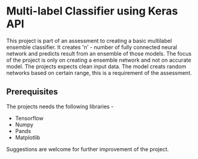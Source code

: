 # Multi-label Classifier using Keras API
This project is part of an assessment to creating a basic multilabel ensemble classifier. It creates 'n' - number of fully connected neural network and predicts result from an ensemble of those models. The focus of the project is only on creating a ensemble network and not on accurate model. The projects expects clean input data. The model creats random networks based on certain range, this is a requirement of the assessment. 


## Prerequisites

The projects needs the following libraries - 
* Tensorflow
* Numpy
* Pands
* Matplotlib

Suggestions are welcome for further improvement of the project. 
